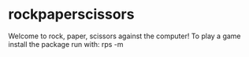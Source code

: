 # rockpaperscissors
Welcome to rock, paper, scissors against the computer!
To play a game install the package
run with: rps -m <yourMove>
